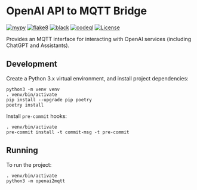 # OpenAI API to MQTT Bridge

[![mypy](https://github.com/jinglemansweep/openai2mqtt/actions/workflows/mypy.yml/badge.svg)](https://github.com/jinglemansweep/openai2mqtt/actions/workflows/mypy.yml) [![flake8](https://github.com/jinglemansweep/openai2mqtt/actions/workflows/flake8.yml/badge.svg)](https://github.com/jinglemansweep/openai2mqtt/actions/workflows/flake8.yml) [![black](https://github.com/jinglemansweep/openai2mqtt/actions/workflows/black.yml/badge.svg)](https://github.com/jinglemansweep/openai2mqtt/actions/workflows/black.yml) [![codeql](https://github.com/jinglemansweep/openai2mqtt/actions/workflows/codeql.yml/badge.svg)](https://github.com/jinglemansweep/openai2mqtt/actions/workflows/codeql.yml) [![License](https://img.shields.io/badge/License-Apache_2.0-blue.svg)](https://opensource.org/licenses/Apache-2.0)

Provides an MQTT interface for interacting with OpenAI services (including ChatGPT and Assistants).

## Development

Create a Python 3.x virtual environment, and install project dependencies:

    python3 -m venv venv
    . venv/bin/activate
    pip install --upgrade pip poetry
    poetry install

Install `pre-commit` hooks:

    . venv/bin/activate
    pre-commit install -t commit-msg -t pre-commit

## Running

To run the project:

    . venv/bin/activate
    python3 -m openai2mqtt
